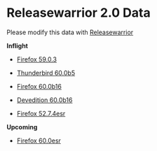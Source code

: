 

Releasewarrior 2.0 Data
=======================

Please modify this data with [Releasewarrior](https://github.com/mozilla-releng/releasewarrior-2.0)

**Inflight**

* [Firefox 59.0.3](/inflight/firefox/firefox-release-59.0.3.md)

* [Thunderbird 60.0b5](/inflight/thunderbird/thunderbird-beta-60.0b5.md)

* [Firefox 60.0b16](/inflight/firefox/firefox-beta-60.0b16.md)

* [Devedition 60.0b16](/inflight/devedition/devedition-devedition-60.0b16.md)

* [Firefox 52.7.4esr](/inflight/firefox/firefox-esr-52.7.4esr.md)

**Upcoming**

* [Firefox 60.0esr](/upcoming/firefox/firefox-esr-60.0esr.md)

